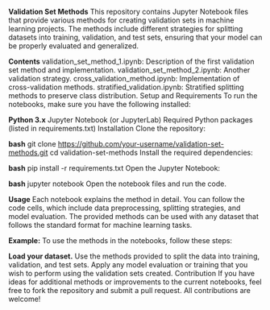 **Validation Set Methods**
This repository contains Jupyter Notebook files that provide various methods for creating validation sets in machine learning projects. The methods include different strategies for splitting datasets into training, validation, and test sets, ensuring that your model can be properly evaluated and generalized.

**Contents**
validation_set_method_1.ipynb: Description of the first validation set method and implementation.
validation_set_method_2.ipynb: Another validation strategy.
cross_validation_method.ipynb: Implementation of cross-validation methods.
stratified_validation.ipynb: Stratified splitting methods to preserve class distribution.
Setup and Requirements
To run the notebooks, make sure you have the following installed:

**Python 3.x**
Jupyter Notebook (or JupyterLab)
Required Python packages (listed in requirements.txt)
Installation
Clone the repository:

**bash**
git clone https://github.com/your-username/validation-set-methods.git
cd validation-set-methods
Install the required dependencies:

**bash**
pip install -r requirements.txt
Open the Jupyter Notebook:

**bash**
jupyter notebook
Open the notebook files and run the code.

**Usage**
Each notebook explains the method in detail. You can follow the code cells, which include data preprocessing, splitting strategies, and model evaluation. The provided methods can be used with any dataset that follows the standard format for machine learning tasks.

**Example:**
To use the methods in the notebooks, follow these steps:

**Load your dataset.**
Use the methods provided to split the data into training, validation, and test sets.
Apply any model evaluation or training that you wish to perform using the validation sets created.
Contribution
If you have ideas for additional methods or improvements to the current notebooks, feel free to fork the repository and submit a pull request. All contributions are welcome!
